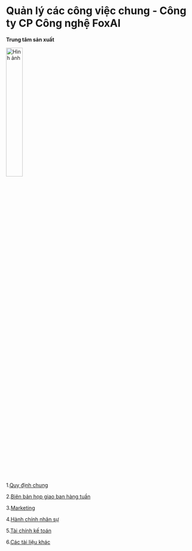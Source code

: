 # Quản lý các công việc chung - Công ty CP Công nghệ FoxAI
**Trung tâm sản xuất**

<img src="https://fox.ai.vn/wp-content/uploads/2024/07/Logo_Original-1.png" alt="Hình ảnh" width="30%" />

1.[Quy định chung](https://github.com/hoanglong8/FoxAI-Cong-viec-chung/tree/main/Quy%20tr%C3%ACnh%20-%20Quy%20%C4%91%E1%BB%8Bnh)

2.[Biên bản họp giao ban hàng tuần](https://github.com/hoanglong8/FoxAI-Cong-viec-chung/tree/main/Bi%C3%AAn%20b%E1%BA%A3n%20h%E1%BB%8Dp)

3.[Marketing](https://github.com/hoanglong8/FoxAI-Cong-viec-chung/tree/main/Marketing)

4.[Hành chính nhân sự](https://github.com/hoanglong8/FoxAI-Cong-viec-chung/tree/main/Nh%C3%A2n%20s%E1%BB%B1)

5.[Tài chính kế toán](https://github.com/hoanglong8/FoxAI-Cong-viec-chung/tree/main/T%C3%A0i%20ch%C3%ADnh%20k%E1%BA%BF%20to%C3%A1n)

6.[Các tài liệu khác](https://github.com/hoanglong8/FoxAI-Cong-viec-chung/tree/main/docs)
